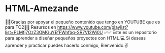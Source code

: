 # HTML-Amezande
🚀🚀Gracias por apoyar el pequeño contenido que tengo en YOUTUBE que es para TO2🚀🚀
Resursos en https://www.youtube.com/playlist?list=PLMfj7OzZ3OMGuYEfFWnfbq-SR7VI2Wi0U ✅✅
Éste es un repositorio para aprender a diseñar pequeños proyectos con HTML.💻
Si deseas aprender y practicar puedes hacerlo conmigo, Bienvenido.✌️
